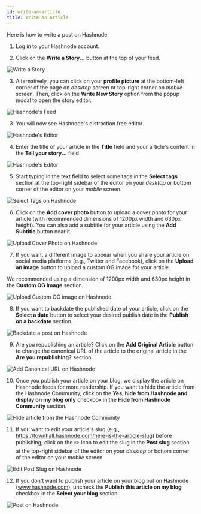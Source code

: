 ```yaml
---
id: write-an-article
title: Write an Article
---
```


Here is how to write a post on Hashnode:

1. Log in to your Hashnode account.

2. Click on the **Write a Story...** button at the top of your feed.

![Write a Story](https://cdn.hashnode.com/res/hashnode/image/upload/v1614679369507/PyRBo723X.png?auto=compress)

3. Alternatively, you can click on your **profile picture** at the bottom-left corner of the page on *desktop* screen or top-right corner on *mobile* screen. Then, click on the **Write New Story** option from the popup modal to open the story editor.

![Hashnode's Feed](https://cdn.hashnode.com/res/hashnode/image/upload/v1614681082783/6iiT9XzxK.png?auto=compress)

3. You will now see Hashnode's distraction free editor.

![Hashnode's Editor](https://cdn.hashnode.com/res/hashnode/image/upload/v1614681129256/SAI8NvJ0p.png?auto=compress)

4. Enter the title of your article in the **Title** field and your article's content in the **Tell your story...** field.

![Hashnode's Editor](https://cdn.hashnode.com/res/hashnode/image/upload/v1614681165463/c5JVhaVKQ.png?auto=compress)

5. Start typing in the text field to select some tags in the **Select tags** section at the top-right sidebar of the editor on your *desktop* or bottom corner of the editor on your *mobile* screen.

![Select Tags on Hashnode](https://cdn.hashnode.com/res/hashnode/image/upload/v1614681199811/FfRCELANU.png?auto=compress)

6. Click on the **Add cover photo** button to upload a cover photo for your article (with recommended dimensions of 1200px width and 630px height). You can also add a subtitle for your article using the **Add Subtitle** button near it. 

![Upload Cover Photo on Hashnode](https://cdn.hashnode.com/res/hashnode/image/upload/v1614681233146/g-TEOxBRD.png?auto=compress)

7. If you want a different image to appear when you share your article on social media platforms (e.g., Twitter and Facebook), click on the **Upload an image** button to upload a custom OG image for your article.

We recommended using a dimension of 1200px width and 630px height in the **Custom OG Image** section. 

![Upload Custom OG image on Hashnode](https://cdn.hashnode.com/res/hashnode/image/upload/v1614684741393/5P5md_rwz.png?auto=compress)

8. If you want to backdate the published date of your article, click on the **Select a date** button to select your desired publish date in the **Publish on a backdate** section.

![Backdate a post on Hashnode](https://cdn.hashnode.com/res/hashnode/image/upload/v1614685215890/eOLjjno9S.png?auto=compress)

9. Are you republishing an article? Click on the **Add Original Article** button to change the canonical URL of the article to the original article in the **Are you republishing?** section.

![Add Canonical URL on Hashnode](https://cdn.hashnode.com/res/hashnode/image/upload/v1614685254513/YjP1twa8r.png?auto=compress)

10. Once you publish your article on your blog, we display the article on Hashnode feeds for more readership. If you want to hide the article from the Hashnode Community, click on the **Yes, hide from Hashnode and display on my blog only** checkbox in the **Hide from Hashnode Community** section.

![Hide article from the Hashnode Community](https://cdn.hashnode.com/res/hashnode/image/upload/v1614689898007/7C2N4xKnh.png?auto=compress)

11. If you want to edit your article's slug (e.g., https://townhall.hashnode.com/here-is-the-article-slug) before publishing, click on the ✏️ icon to edit the slug in the **Post slug** section at the top-right sidebar of the editor on your *desktop* or bottom corner of the editor on your *mobile* screen.

![Edit Post Slug on Hashnode](https://cdn.hashnode.com/res/hashnode/image/upload/v1614689938024/gp6N2wG-N.png?auto=compress)

12. If you don't want to publish your article on your blog but on Hashnode (www.hashnode.com), uncheck the **Publish this article on my blog** checkbox in the **Select your blog** section.

![Post on Hashnode](https://cdn.hashnode.com/res/hashnode/image/upload/v1614689975621/9AP8PBS3K.png?auto=compress)
